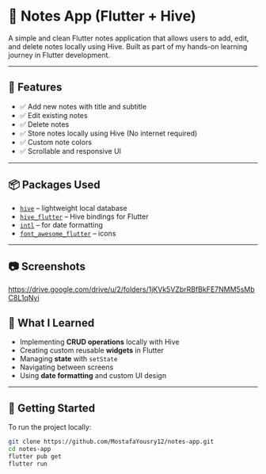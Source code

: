 # 📝 Notes App (Flutter + Hive)

A simple and clean Flutter notes application that allows users to add, edit, and delete notes locally using Hive. Built as part of my hands-on learning journey in Flutter development.

---

## 🚀 Features

- ✅ Add new notes with title and subtitle
- ✅ Edit existing notes
- ✅ Delete notes
- ✅ Store notes locally using Hive (No internet required)
- ✅ Custom note colors
- ✅ Scrollable and responsive UI

---

## 📦 Packages Used

- [`hive`](https://pub.dev/packages/hive) – lightweight local database
- [`hive_flutter`](https://pub.dev/packages/hive_flutter) – Hive bindings for Flutter
- [`intl`](https://pub.dev/packages/intl) – for date formatting
- [`font_awesome_flutter`](https://pub.dev/packages/font_awesome_flutter) – icons

---

## 📷 Screenshots

https://drive.google.com/drive/u/2/folders/1jKVk5VZbrRBfBkFE7NMM5sMbC8L1qNyi

## 🧠 What I Learned

- Implementing **CRUD operations** locally with Hive
- Creating custom reusable **widgets** in Flutter
- Managing **state** with `setState`
- Navigating between screens
- Using **date formatting** and custom UI design

---

## 📂 Getting Started

To run the project locally:

```bash
git clone https://github.com/MostafaYousry12/notes-app.git
cd notes-app
flutter pub get
flutter run
```
